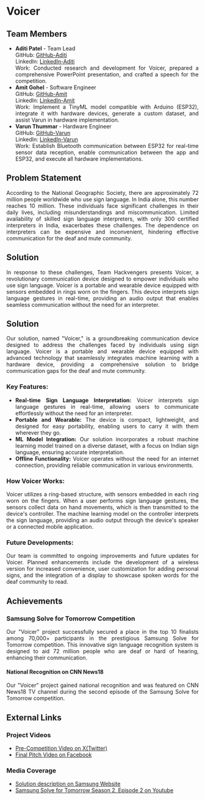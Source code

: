 # Voicer

<!DOCTYPE html>
<html lang="en">


<head>
    <meta charset="UTF-8">
    <meta name="viewport" content="width=device-width, initial-scale=1.0">
</head>

<body>

  <!-- Team Members Section -->
  <section align="justify">
      <h2>Team Members</h2>

  <ul>
      <li>
          <strong>Aditi Patel</strong> - Team Lead
          <br>
          GitHub: <a href="#">GitHub-Aditi</a>
          <br>
          LinkedIn: <a href="#">LinkedIn-Aditi</a>
          <br>
          Work: Conducted research and development for Voicer, prepared a comprehensive PowerPoint presentation, and crafted a speech for the competition.
      </li>

  <li>
      <strong>Amit Gohel</strong> - Software Engineer
      <br>
      GitHub: <a href="https://github.com/Amit-Gohel">GitHub-Amit</a>
      <br>
      LinkedIn: <a href="https://www.linkedin.com/in/amit-gohel-4169b7211/">LinkedIn-Amit</a>
      <br>
      Work: Implement a TinyML model compatible with Arduino (ESP32), integrate it with hardware devices, generate a custom dataset, and assist Varun in hardware implementation.
  </li>

  <li>
      <strong>Varun Thummar</strong> - Hardware Engineer
      <br>
      GitHub: <a href="#">GitHub-Varun</a>
      <br>
      LinkedIn: <a href="#">LinkedIn-Varun</a>
      <br>
      Work: Establish Bluetooth communication between ESP32 for real-time sensor data reception, enable communication between the app and ESP32, and execute all hardware implementations.
  </li>
  </ul>
  </section>

  <!-- Problem Statement Section -->
  <section align="justify">
      <h2>Problem Statement</h2>

  <p>
      According to the National Geographic Society, there are approximately 72 million people worldwide who use sign language. In India alone, this number reaches 10 million. These individuals face significant challenges in their daily lives, including misunderstandings and miscommunication. Limited availability of skilled sign language interpreters, with only 300 certified interpreters in India, exacerbates these challenges. The dependence on interpreters can be expensive and inconvenient, hindering effective communication for the deaf and mute community.
  </p>
  </section>

  <!-- Solution Section -->
  <section align="justify">
      <h2>Solution</h2>

  <p>
      In response to these challenges, Team Hackvengers presents Voicer, a revolutionary communication device designed to empower individuals who use sign language. Voicer is a portable and wearable device equipped with sensors embedded in rings worn on the fingers. This device interprets sign language gestures in real-time, providing an audio output that enables seamless communication without the need for an interpreter.
  </p>
  </section>

  <!-- Solution Section -->
<section align="justify">
    <h2>Solution</h2>

<p>
    Our solution, named "Voicer," is a groundbreaking communication device designed to address the challenges faced by individuals using sign language. Voicer is a portable and wearable device equipped with advanced technology that seamlessly integrates machine learning with a hardware device, providing a comprehensive solution to bridge communication gaps for the deaf and mute community.
</p>

<h3>Key Features:</h3>
<ul>
    <li><strong>Real-time Sign Language Interpretation:</strong> Voicer interprets sign language gestures in real-time, allowing users to communicate effortlessly without the need for an interpreter.</li>
    <li><strong>Portable and Wearable:</strong> The device is compact, lightweight, and designed for easy portability, enabling users to carry it with them wherever they go.</li>
    <li><strong>ML Model Integration:</strong> Our solution incorporates a robust machine learning model trained on a diverse dataset, with a focus on Indian sign language, ensuring accurate interpretation.</li>
    <li><strong>Offline Functionality:</strong> Voicer operates without the need for an internet connection, providing reliable communication in various environments.</li>
</ul>

<h3>How Voicer Works:</h3>
<p>
    Voicer utilizes a ring-based structure, with sensors embedded in each ring worn on the fingers. When a user performs sign language gestures, the sensors collect data on hand movements, which is then transmitted to the device's controller. The machine learning model on the controller interprets the sign language, providing an audio output through the device's speaker or a connected mobile application.
</p>

<h3>Future Developments:</h3>
<p>
    Our team is committed to ongoing improvements and future updates for Voicer. Planned enhancements include the development of a wireless version for increased convenience, user customization for adding personal signs, and the integration of a display to showcase spoken words for the deaf community to read.
</p>
</section>

<!-- Achievements Section -->
<section align="justify">
    <h2>Achievements</h2>

<h3>Samsung Solve for Tomorrow Competition</h3>
<p>
    Our "Voicer" project successfully secured a place in the top 10 finalists among 70,000+ participants in the prestigious Samsung Solve for Tomorrow competition. This innovative sign language recognition system is designed to aid 72 million people who are deaf or hard of hearing, enhancing their communication.
</p>

<h4>National Recognition on CNN News18</h4>
<p>
    Our "Voicer" project gained national recognition and was featured on CNN News18 TV channel during the second episode of the Samsung Solve for Tomorrow competition.
</p>
</section>

<!-- External Links Section -->
<section align="justify">
    <h2>External Links</h2>

<h3>Project Videos</h3>
<ul>
    <li>
        <a href="https://x.com/SamsungNewsIN/status/1697949999186010136?s=20">
            Pre-Competition Video on X(Twitter)
        </a>
    </li>
    <li>
        <a href="https://www.facebook.com/cnnnews18/videos/1011721290157892/?t=3760">
            Final Pitch Video on Facebook
        </a>
    </li>
    <!-- Add more video links as needed -->
</ul>

<h3>Media Coverage</h3>
<ul>
    <li>
        <a href="https://bit.ly/3Lpzwp7">
            Solution description on Samsung Website
        </a>
    </li>
    <li>
        <a href="https://youtu.be/mYB_ZDl1Ngc?si=EOKG5D37gGG-YLRy">
            Samsung Solve for Tomorrow Season 2, Episode 2 on Youtube
        </a>
    </li>
    <!-- Add more media coverage links as needed -->
</ul>
</section>




</body>

</html>
